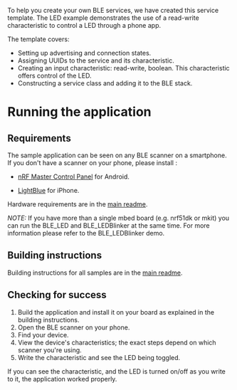 To help you create your own BLE services, we have created this service template.
The LED example demonstrates the use of a read-write characteristic to control a
LED through a phone app.

The template covers:

* Setting up advertising and connection states.
* Assigning UUIDs to the service and its characteristic.
* Creating an input characteristic: read-write, boolean. This characteristic offers control of the LED.
* Constructing a service class and adding it to the BLE stack.

# Running the application

## Requirements

The sample application can be seen on any BLE scanner on a smartphone. If you don't have a scanner on your phone, please install :

- [nRF Master Control Panel](https://play.google.com/store/apps/details?id=no.nordicsemi.android.mcp) for Android.

- [LightBlue](https://itunes.apple.com/gb/app/lightblue-bluetooth-low-energy/id557428110?mt=8) for iPhone.

Hardware requirements are in the [main readme](https://github.com/ARMmbed/ble-examples/blob/master/README.md).

*NOTE:* If you have more than a single mbed board (e.g. nrf51dk or mkit) you can
run the BLE_LED and BLE_LEDBlinker at the same time. For more information please
refer to the BLE_LEDBlinker demo.

## Building instructions

Building instructions for all samples are in the [main readme](https://github.com/ARMmbed/ble-examples/blob/master/README.md).

## Checking for success

1. Build the application and install it on your board as explained in the building instructions.
1. Open the BLE scanner on your phone.
1. Find your device.
1. View the device's characteristics; the exact steps depend on which scanner you're using.
1. Write the characteristic and see the LED being toggled.

If you can see the characteristic, and the LED is turned on/off as you write to it, the application worked properly.
